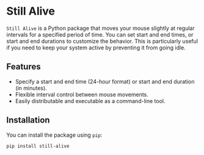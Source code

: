 # Still Alive

`Still Alive` is a Python package that moves your mouse slightly at regular intervals for a specified period of time. You can set start and end times, or start and end durations to customize the behavior. This is particularly useful if you need to keep your system active by preventing it from going idle.

## Features

- Specify a start and end time (24-hour format) or start and end duration (in minutes).
- Flexible interval control between mouse movements.
- Easily distributable and executable as a command-line tool.

## Installation

You can install the package using `pip`:

```bash
pip install still-alive
```
